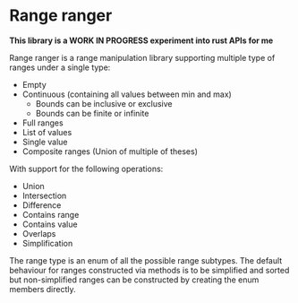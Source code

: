 # Range ranger

**This library is a WORK IN PROGRESS experiment into rust APIs for me**

Range ranger is a range manipulation library supporting multiple type of ranges under a single type:

* Empty
* Continuous (containing all values between min and max)
  * Bounds can be inclusive or exclusive
  * Bounds can be finite or infinite
* Full ranges
* List of values
* Single value
* Composite ranges (Union of multiple of theses)

With support for the following operations:

* Union
* Intersection
* Difference
* Contains range
* Contains value
* Overlaps
* Simplification

The range type is an enum of all the possible range subtypes.
The default behaviour for ranges constructed via methods is to be simplified and sorted but non-simplified ranges can be constructed by creating the enum members directly.

